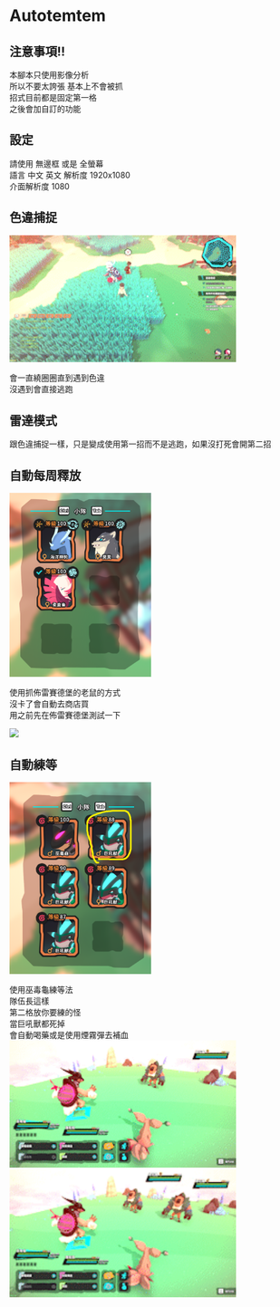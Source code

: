 # Autotemtem

## 注意事項!!
  
本腳本只使用影像分析  
所以不要太誇張 基本上不會被抓  
招式目前都是固定第一格  
之後會加自訂的功能

## 設定

請使用 無邊框 或是 全螢幕  
語言 中文  英文
解析度 1920x1080  
介面解析度 1080  
    

## 色違捕捉

<img src=img/luma_mode.gif width="400"> 

會一直繞圈圈直到遇到色違  
沒遇到會直接逃跑  

## 雷達模式

跟色違捕捉一樣，只是變成使用第一招而不是逃跑，如果沒打死會開第二招

## 自動每周釋放  
<img src=img/weekly_release.png width="250">


使用抓佈雷賽德堡的老鼠的方式  
沒卡了會自動去商店買  
用之前先在佈雷賽德堡測試一下 

<img src=img/release_mode.gif width="400"> 

 

## 自動練等

<img src=img/auto_level.png width="250">

使用巫毒龜練等法  
隊伍長這樣  
第二格放你要練的怪  
當巨吼獸都死掉  
會自動喝藥或是使用煙霧彈去補血  
<img src=img/auto_exp1.gif width="400">
<img src=img/auto_exp2.gif width="400"> 
